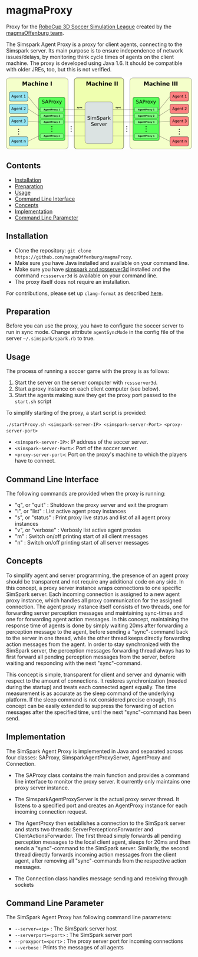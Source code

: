 # magmaProxy

Proxy for the [RoboCup 3D Soccer Simulation League](http://wiki.robocup.org/wiki/Soccer_Simulation_League) created by the [magmaOffenburg team](http://robocup.hs-offenburg.de/).

The Simspark Agent Proxy is a proxy for client agents, connecting to the
Simspark server. Its main purpose is to ensure independence of network
issues/delays, by monitoring think cycle times of agents on the client machine.
The proxy is developed using Java 1.6.
It should be compatible with older JREs, too, but this is not verified.

![](screenshots/magmaProxy.png)

## Contents

- [Installation](#installation)
- [Preparation](#preparation)
- [Usage](#usage)
- [Command Line Interface](#command-line-interface)
- [Concepts](#concepts)
- [Implementation](#implementation)
- [Command Line Parameter](#command-line-parameter)

## Installation

- Clone the repository: `git clone https://github.com/magmaOffenburg/magmaProxy`.
- Make sure you have Java installed and available on your command line.
- Make sure you have [simspark and rcsserver3d](http://simspark.sourceforge.net/wiki/index.php/Main_Page) installed and the command `rcssserver3d` is available on your command line.
- The proxy itself does not require an installation.

For contributions, please set up `clang-format` as described [here](https://github.com/hsoautonomy/formatting). 

## Preparation
Before you can use the proxy, you have to configure the soccer server to run in sync mode.
Change attribute `agentSyncMode` in the config file of the server `~/.simspark/spark.rb` to true.

## Usage
The process of running a soccer game with the proxy is as follows:

1. Start the server on the server computer with `rcssserver3d`.
2. Start a proxy instance on each client computer (see below).
3. Start the agents making sure they get the proxy port passed to the `start.sh` script

To simplify starting of the proxy, a start script is provided:

`./startProxy.sh <simspark-server-IP> <simspark-server-Port> <proxy-server-port>`

- `<simspark-server-IP>`: IP address of the soccer server.
- `<simspark-server-Port>`: Port of the soccer server.
- `<proxy-server-port>`: Port on the proxy's machine to which the players have to connect.


## Command Line Interface

The following commands are provided when the proxy is running:

- "q", or "quit" : Shutdown the proxy server and exit the program
- "l", or "list" : List active agent proxy instances
- "s", or "status" : Print proxy live status and list of all agent proxy instances 
- "v", or "verbose" : Verbosly list active agent proxies
- "m" : Switch on/off printing start of all client messages
- "n" : Switch on/off printing start of all server messages

## Concepts
To simplify agent and server programming, the presence of an agent proxy should be transparent and not require any additional code on any side.
In this concept, a proxy server instance wraps connections to one specific SimSpark server. 
Each incoming connection is assigned to a new agent proxy instance, which handles all proxy communication for the assigned connection. 
The agent proxy instance itself consists of two threads, one for forwarding server perception messages and maintaining sync-times and one 
for forwarding agent action messages. In this concept, maintaining the response time of agents is done by simply waiting 20ms after 
forwarding a perception message to the agent, before sending a "sync"-command back to the server in one thread, while the other thread 
keeps directly forwarding action messages from the agent. In order to stay synchronized with the SimSpark server, 
the perception messages forwarding thread always has to first forward all pending perception messages from the server, 
before waiting and responding with the next "sync"-command. 

This concept is simple, transparent for client and server and dynamic with respect to the amount of connections. 
It restores synchronization (needed during the startup) and treats each connected agent equally. 
The time measurement is as accurate as the sleep command of the underlying platform. 
If the sleep command is not considered precise enough, this concept can be easily extended to suppress the forwarding of action
messages after the specified time, until the next "sync"-command has been send. 

## Implementation
The SimSpark Agent Proxy is implemented in Java and separated across four classes: 
SAProxy, SimsparkAgentProxyServer, AgentProxy and Connection. 

- The SAProxy class contains the main function and provides a command line interface to monitor the proxy server. 
It currently only maintains one proxy server instance. 

- The SimsparkAgentProxyServer is the actual proxy server thread. 
It listens to a specified port and creates an AgentProxy instance for each incoming connection request. 

- The AgentProxy then establishes a connection to the SimSpark server and starts two threads: 
ServerPerceptionsForwarder and ClientActionsForwarder. 
The first thread simply forwards all pending perception messages to the local client 
agent, sleeps for 20ms and then sends a "sync"-command to the SimSpark server. 
Similarly, the second thread directly forwards incoming action messages from the client agent, 
after removing all "sync"-commands from the respective action messages. 

- The Connection class handles message sending and receiving through sockets

## Command Line Parameter

The SimSpark Agent Proxy has following command line parameters:

- `--server=<ip>` : The SimSpark server host
- `--serverport=<port>` : The SimSpark server port 
- `--proxyport=<port>` : The proxy server port for incoming connections
- `--verbose` : Prints the messages of all agents
